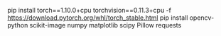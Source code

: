 pip install torch==1.10.0+cpu torchvision==0.11.3+cpu -f https://download.pytorch.org/whl/torch_stable.html
pip install opencv-python scikit-image numpy matplotlib scipy Pillow requests